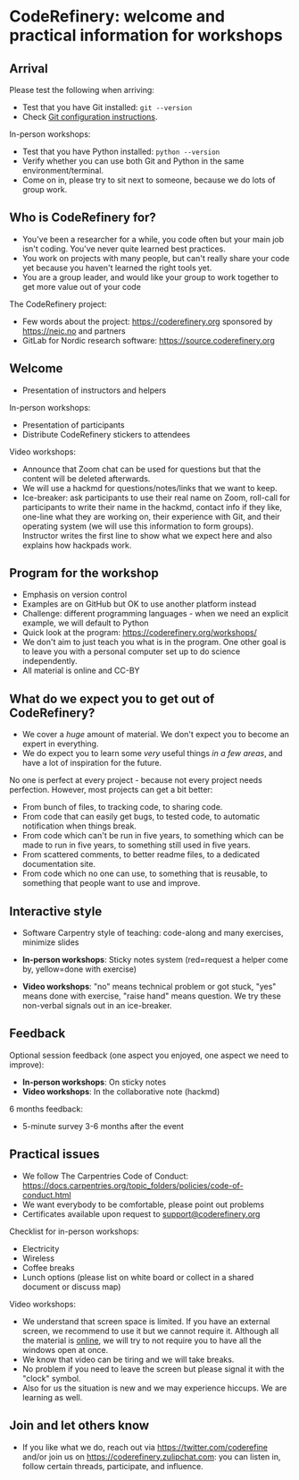 

# CodeRefinery: welcome and practical information for workshops

## Arrival

Please test the following when arriving:

- Test that you have Git installed: `git --version`
- Check [Git configuration instructions](https://coderefinery.github.io/git-refresher/01-setup/#configuring-git).

In-person workshops:

- Test that you have Python installed: `python --version`
- Verify whether you can use both Git and Python in the same environment/terminal.
- Come on in, please try to sit next to someone, because we do lots of
  group work.


## Who is CodeRefinery for?

- You've been a researcher for a while, you code often but
  your main job isn't coding.  You've never quite learned best
  practices.
- You work on projects with many people, but can't really share your
  code yet because you haven't learned the right tools yet.
- You are a group leader, and would like your group to work together
  to get more value out of your code

The CodeRefinery project:

- Few words about the project: https://coderefinery.org sponsored by https://neic.no and partners
- GitLab for Nordic research software: https://source.coderefinery.org


## Welcome

- Presentation of instructors and helpers

In-person workshops:

- Presentation of participants
- Distribute CodeRefinery stickers to attendees

Video workshops:

- Announce that Zoom chat can be used for questions but that the content will
  be deleted afterwards.
- We will use a hackmd for questions/notes/links that we want to keep.
- Ice-breaker: ask participants to use their real name on Zoom,
  roll-call for participants to write their name in the hackmd,
  contact info if they like, one-line what they are working on,
  their experience with Git, and their operating system (we will use this information to form groups).
  Instructor writes the first line to show what we
  expect here and also explains how hackpads work.


## Program for the workshop

- Emphasis on version control
- Examples are on GitHub but OK to use another platform instead
- Challenge: different programming languages - when we need an explicit example,
  we will default to Python
- Quick look at the program: https://coderefinery.org/workshops/
- We don't aim to just teach you what is in the program. One other goal is to
  leave you with a personal computer set up to do science independently.
- All material is online and CC-BY


## What do we expect you to get out of CodeRefinery?

- We cover a *huge* amount of material.  We don't expect you to become
  an expert in everything.
- We do expect you to learn some *very* useful things *in a few
  areas*, and have a lot of inspiration for the future.

No one is perfect at every project - because not every project
needs perfection.  However, most projects can get a bit better:

- From bunch of files, to tracking code, to sharing code.
- From code that can easily get bugs, to tested code, to automatic
  notification when things break.
- From code which can't be run in five years, to something which can
  be made to run in five years, to something still used in five years.
- From scattered comments, to better readme files, to a dedicated
  documentation site.
- From code which no one can use, to something that is reusable, to
  something that people want to use and improve.


## Interactive style

- Software Carpentry style of teaching: code-along and many exercises, minimize slides

- **In-person workshops**: Sticky notes system (red=request a helper come by, yellow=done with exercise)
- **Video workshops**: "no" means technical problem or got stuck, "yes" means done with exercise, "raise hand" means question.
  We try these non-verbal signals out in an ice-breaker.


## Feedback

Optional session feedback (one aspect you enjoyed, one aspect we need to improve):

- **In-person workshops**: On sticky notes
- **Video workshops**: In the collaborative note (hackmd)

6 months feedback:

- 5-minute survey 3-6 months after the event


## Practical issues

- We follow The Carpentries Code of Conduct: https://docs.carpentries.org/topic_folders/policies/code-of-conduct.html
- We want everybody to be comfortable, please point out problems
- Certificates available upon request to support@coderefinery.org

Checklist for in-person workshops:

- Electricity
- Wireless
- Coffee breaks
- Lunch options (please list on white board or collect in a shared document or discuss map)

Video workshops:

- We understand that screen space is limited. If you have an external screen,
  we recommend to use it but we cannot require it. Although all the material is
  [online](https://coderefinery.org/lessons/), we will
  try to not require you to have all the windows open at once.
- We know that video can be tiring and we will take breaks.
- No problem if you need to leave the screen but please signal it with the "clock" symbol.
- Also for us the situation is new and we may experience hiccups. We are learning as well.


## Join and let others know

- If you like what we do, reach out via https://twitter.com/coderefine and/or
  join us on https://coderefinery.zulipchat.com: you can listen in, follow
  certain threads, participate, and influence.
